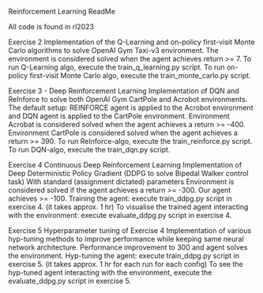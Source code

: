 Reinforcement Learning ReadMe

All code is found in rl2023


Exercise 2
Implementation of the Q-Learning and on-policy first-visit Monte Carlo algorithms to solve OpenAI Gym Taxi-v3 environment.
The environment is considered solved when the agent achieves return >= 7.
To run Q-Learning algo, execute the train_q_learning.py script.
To run on-policy first-visit Monte Carlo algo, execute the train_monte_carlo.py script.


Exercise 3 - Deep Reinforcement Learning 
Implementation of DQN and ReInforce to solve both OpenAI Gym CartPole and Acrobot environments. The default setup: REINFORCE agent is applied to the Acrobot environment and DQN agent is applied to the CartPole environment.
Environment Acrobat is considered solved when the agent achieves a return >= -400.
Environment CartPole is considered solved when the agent achieves a return >= 390.
To run ReInforce-algo, execute the train_reinforce.py script.
To run DQN-algo, execute the train_dqn.py script.


Exercise 4 Continuous Deep Reinforcement Learning 
Implementation of Deep Deterministic Policy Gradient (DDPG to solve Bipedal Walker control task) 
With standard (assignment dictated) parameters Environment is considered solved if the agent achieves a return >= -300. Our agent achieves >= -100.
Training the agent:  execute train_ddpg.py script in exercise 4. (it takes approx. 1 hr)
To visualise the trained agent interacting with the environment: execute evaluate_ddpg.py script in exercise 4.


Exercise 5 Hyperparameter tuning of Exercise 4
Implementation of various hyp-tuning methods to improve performance while keeping same neural network architecture. 
Performance improvement to 300 and agent solves the environment. 
Hyp-tuning the agent:  execute train_ddpg.py script in exercise 5. (it takes approx. 1 hr for each run for each config)
To see the hyp-tuned agent interacting with the environment, execute the evaluate_ddpg.py script in exercise 5.
